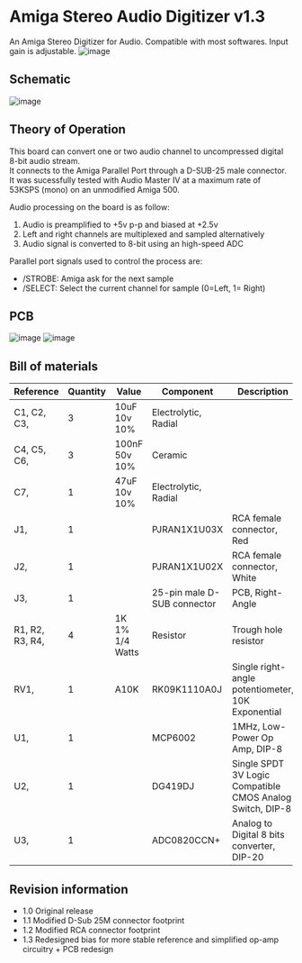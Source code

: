 # Amiga Stereo Audio Digitizer v1.3
An Amiga Stereo Digitizer for Audio. Compatible with most softwares. Input gain is adjustable.
![image](https://github.com/user-attachments/assets/a72174fe-128a-45c5-bd57-e1ef4f07df78)
## Schematic
![image](https://github.com/user-attachments/assets/7293b0cb-0490-4af3-a189-06760a76e585)

## Theory of Operation
This board can convert one or two audio channel to uncompressed digital 8-bit audio stream.  
It connects to the Amiga Parallel Port through a D-SUB-25 male connector. 
It was sucessfully tested with Audio Master IV at a maximum rate of 53KSPS (mono) on an unmodified Amiga 500.

Audio processing on the board is as follow:

1. Audio is preamplified to +5v p-p and biased at +2.5v
2. Left and right channels are multiplexed and sampled alternatively
3. Audio signal is converted to 8-bit using an high-speed ADC

Parallel port signals used to control the process are:
- /STROBE: Amiga ask for the next sample 
- /SELECT: Select the current channel for sample (0=Left, 1= Right)
## PCB
![image](https://github.com/user-attachments/assets/698d8d60-3f34-4ccf-8395-4a5957ee3a44)
![image](https://github.com/user-attachments/assets/4bfc23e6-7b73-4492-9b96-77edfe42d33a)

## Bill of materials
| Reference | Quantity | Value | Component | Description | Vendor |
| --- | --- | --- | --- | --- | --- |
| C1, C2, C3,  | 3 | 10uF 10v 10% | Electrolytic, Radial |
| C4, C5, C6,  | 3 | 100nF 50v 10% | Ceramic |
| C7,  | 1 | 47uF 10v 10% | Electrolytic, Radial |
| J1,  | 1 |  | PJRAN1X1U03X | RCA female connector, Red | Switchcraft |
| J2,  | 1 |  | PJRAN1X1U02X | RCA female connector, White |  Switchcraft |
| J3,  | 1 |  | 25-pin male D-SUB connector | PCB, Right-Angle |
| R1, R2, R3, R4,  | 4 | 1K 1% 1/4 Watts | Resistor | Trough hole resistor |
| RV1,  | 1 | A10K | RK09K1110A0J |  Single right-angle potentiometer, 10K Exponential | ALPS |
| U1,  | 1 | | MCP6002 | 1MHz, Low-Power Op Amp, DIP-8 | Microchip |
| U2,  | 1 | | DG419DJ | Single SPDT 3V Logic Compatible CMOS Analog Switch, DIP-8 | Vishay Siliconix |
| U3,  | 1 | | ADC0820CCN+ | Analog to Digital 8 bits converter, DIP-20 | Texas Instruments |
## Revision information
- 1.0 Original release
- 1.1 Modified D-Sub 25M connector footprint
- 1.2 Modified RCA connector footprint
- 1.3 Redesigned bias for more stable reference and simplified op-amp circuitry + PCB redesign


